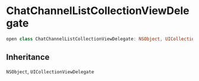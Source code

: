 # ChatChannelListCollectionViewDelegate

``` swift
open class ChatChannelListCollectionViewDelegate: NSObject, UICollectionViewDelegate 
```

## Inheritance

`NSObject`, `UICollectionViewDelegate`
